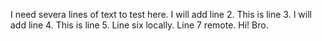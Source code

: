 I need severa lines of text to test here.
I will add line 2.
This is line 3.
I will add line 4.
This is line 5.
Line six locally.
Line 7 remote. Hi! Bro.

